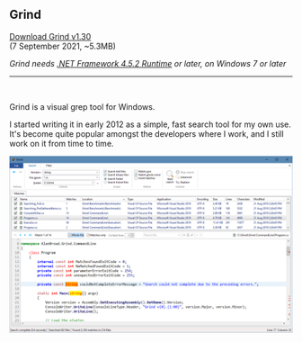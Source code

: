 ## Grind

[Download Grind v1.30](https://github.com/Arjailer/arjailer.github.io/releases/download/Grind/Grind.Setup.exe)
<br />
(7 September 2021, ~5.3MB)

_Grind needs [.NET Framework 4.5.2 Runtime](https://dotnet.microsoft.com/download/dotnet-framework) or later, on Windows 7 or later_

---

<br />

Grind is a visual grep tool for Windows.

I started writing it in early 2012 as a simple, fast search tool for my own use. It's become quite popular amongst the developers where I work, and I still work on it from time to time.

![Grind screenshot](Grind1.png)

